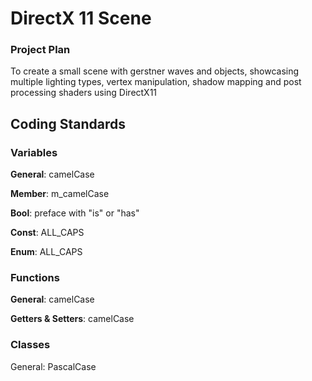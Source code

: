 # DirectX 11 Scene
### Project Plan
To create a small scene with gerstner waves and objects, showcasing multiple lighting types, vertex manipulation, shadow mapping and post processing shaders using DirectX11

## Coding Standards

### Variables

**General**: camelCase

**Member**: m_camelCase

**Bool**: preface with "is" or "has"

**Const**: ALL_CAPS

**Enum**: ALL_CAPS


### Functions

**General**: camelCase

**Getters & Setters**: camelCase

### Classes

General: PascalCase
